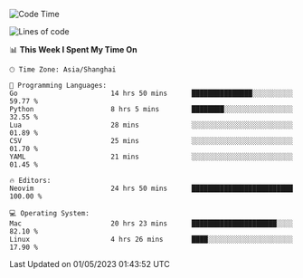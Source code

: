 <!--START_SECTION:waka-->
![Code Time](http://img.shields.io/badge/Code%20Time-1%2C334%20hrs%2019%20mins-blue)

![Lines of code](https://img.shields.io/badge/From%20Hello%20World%20I%27ve%20Written-270.9%20thousand%20lines%20of%20code-blue)

📊 **This Week I Spent My Time On** 

```text
🕑︎ Time Zone: Asia/Shanghai

💬 Programming Languages: 
Go                       14 hrs 50 mins      ███████████████░░░░░░░░░░   59.77 % 
Python                   8 hrs 5 mins        ████████░░░░░░░░░░░░░░░░░   32.55 % 
Lua                      28 mins             ░░░░░░░░░░░░░░░░░░░░░░░░░   01.89 % 
CSV                      25 mins             ░░░░░░░░░░░░░░░░░░░░░░░░░   01.70 % 
YAML                     21 mins             ░░░░░░░░░░░░░░░░░░░░░░░░░   01.45 % 

🔥 Editors: 
Neovim                   24 hrs 50 mins      █████████████████████████   100.00 % 

💻 Operating System: 
Mac                      20 hrs 23 mins      █████████████████████░░░░   82.10 % 
Linux                    4 hrs 26 mins       ████░░░░░░░░░░░░░░░░░░░░░   17.90 % 
```


 Last Updated on 01/05/2023 01:43:52 UTC
<!--END_SECTION:waka-->
